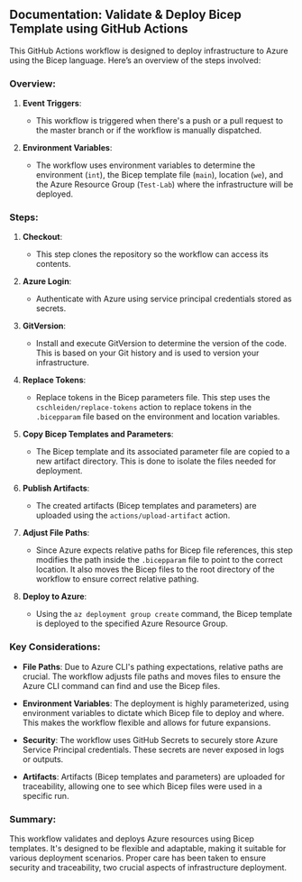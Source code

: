 ## Documentation: Validate & Deploy Bicep Template using GitHub Actions

This GitHub Actions workflow is designed to deploy infrastructure to Azure using the Bicep language. Here’s an overview of the steps involved:

### Overview:

1. **Event Triggers**:
   - This workflow is triggered when there's a push or a pull request to the master branch or if the workflow is manually dispatched.

2. **Environment Variables**:
   - The workflow uses environment variables to determine the environment (`int`), the Bicep template file (`main`), location (`we`), and the Azure Resource Group (`Test-Lab`) where the infrastructure will be deployed.

### Steps:

1. **Checkout**: 
   - This step clones the repository so the workflow can access its contents.
   
2. **Azure Login**:
   - Authenticate with Azure using service principal credentials stored as secrets.

3. **GitVersion**:
   - Install and execute GitVersion to determine the version of the code. This is based on your Git history and is used to version your infrastructure.

4. **Replace Tokens**:
   - Replace tokens in the Bicep parameters file. This step uses the `cschleiden/replace-tokens` action to replace tokens in the `.bicepparam` file based on the environment and location variables.

5. **Copy Bicep Templates and Parameters**:
   - The Bicep template and its associated parameter file are copied to a new artifact directory. This is done to isolate the files needed for deployment.

6. **Publish Artifacts**:
   - The created artifacts (Bicep templates and parameters) are uploaded using the `actions/upload-artifact` action.

7. **Adjust File Paths**:
   - Since Azure expects relative paths for Bicep file references, this step modifies the path inside the `.bicepparam` file to point to the correct location. It also moves the Bicep files to the root directory of the workflow to ensure correct relative pathing.

8. **Deploy to Azure**:
   - Using the `az deployment group create` command, the Bicep template is deployed to the specified Azure Resource Group.

### Key Considerations:

- **File Paths**: Due to Azure CLI's pathing expectations, relative paths are crucial. The workflow adjusts file paths and moves files to ensure the Azure CLI command can find and use the Bicep files.

- **Environment Variables**: The deployment is highly parameterized, using environment variables to dictate which Bicep file to deploy and where. This makes the workflow flexible and allows for future expansions.

- **Security**: The workflow uses GitHub Secrets to securely store Azure Service Principal credentials. These secrets are never exposed in logs or outputs.

- **Artifacts**: Artifacts (Bicep templates and parameters) are uploaded for traceability, allowing one to see which Bicep files were used in a specific run.

### Summary:

This workflow validates and deploys Azure resources using Bicep templates. It's designed to be flexible and adaptable, making it suitable for various deployment scenarios. Proper care has been taken to ensure security and traceability, two crucial aspects of infrastructure deployment.